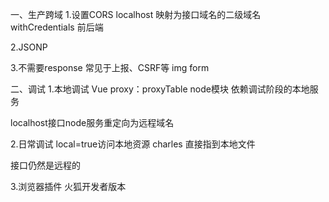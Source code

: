 一、生产跨域
1.设置CORS
localhost 映射为接口域名的二级域名
withCredentials 前后端

2.JSONP

3.不需要response
常见于上报、CSRF等
img
form



二、调试
1.本地调试
Vue proxy：proxyTable node模块
依赖调试阶段的本地服务

localhost接口node服务重定向为远程域名


2.日常调试
local=true访问本地资源
charles 直接指到本地文件

接口仍然是远程的


3.浏览器插件
  火狐开发者版本


